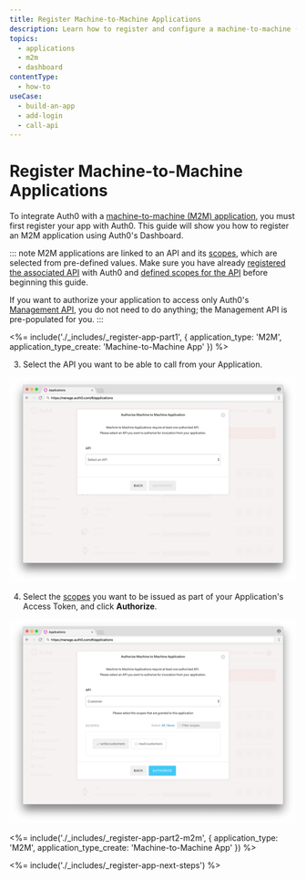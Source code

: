 ```yaml
---
title: Register Machine-to-Machine Applications
description: Learn how to register and configure a machine-to-machine (M2M) application using the Auth0 Management Dashboard. These may include non-interactive applications, such as command-line tools, daemons, IoT devices, or services running on your back-end.
topics:
  - applications
  - m2m
  - dashboard
contentType: 
  - how-to
useCase:
  - build-an-app
  - add-login
  - call-api
---
```

# Register Machine-to-Machine Applications

To integrate Auth0 with a [machine-to-machine (M2M) application](/applications/concepts/app-types-auth0), you must first register your app with Auth0. This guide will show you how to register an M2M application using Auth0's Dashboard.

::: note
M2M applications are linked to an API and its [scopes](/scopes/current/api-scopes), which are selected from pre-defined values. Make sure you have already [registered the associated API](/apis#how-to-configure-an-api-in-auth0) with Auth0 and [defined scopes for the API](scopes/current#define-scopes-using-the-dashboard) before beginning this guide. 

If you want to authorize your application to access only Auth0's [Management API](/api/info#management-api-v2), you do not need to do anything; the Management API is pre-populated for you.
:::

<%= include('./_includes/_register-app-part1', { application_type: 'M2M', application_type_create: 'Machine-to-Machine App' }) %> 

3. Select the API you want to be able to call from your Application.

![Select API](/media/articles/applications/m2m-select-api.png)

4. Select the [scopes](/scopes/current/api-scopes) you want to be issued as part of your Application's Access Token, and click **Authorize**.

![Select Scopes](/media/articles/applications/m2m-select-scopes.png)

<%= include('./_includes/_register-app-part2-m2m', { application_type: 'M2M', application_type_create: 'Machine-to-Machine App' }) %> 

<%= include('./_includes/_register-app-next-steps') %>